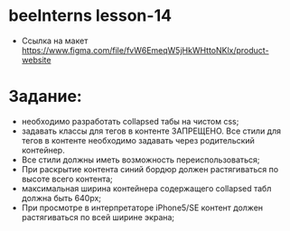 # beeInterns lesson-14
* Ссылка на макет https://www.figma.com/file/fvW6EmeqW5jHkWHttoNKlx/product-website
# Задание:
 - необходимо разработать collapsed табы на чистом css;
 - задавать классы для тегов в контенте ЗАПРЕЩЕНО. Все стили для тегов в контенте необходимо задавать через родительский   контейнер.
 - Все стили должны иметь возможность переиспользоваться;
 - При раскрытие контента синий бордюр должен растягиваться по высоте всего контента;
 - максимальная ширина контейнера содержащего collapsed табл должна быть 640px;
 - При просмотре в интерпретаторе iPhone5/SE контент должен растягиваться по всей ширине экрана;
